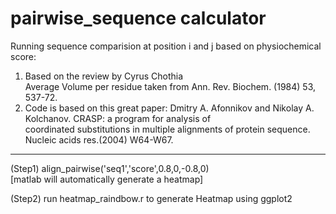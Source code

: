# pairwise_sequence calculator 

Running sequence comparision at position i and j based on physiochemical score: <br>

 1)  Based on the review by Cyrus Chothia <br>
     Average Volume per residue taken from Ann. Rev. Biochem. (1984) 53, 537-72.<br>
 2)  Code is based on this great paper: Dmitry A. Afonnikov and Nikolay A. Kolchanov. CRASP: a program for analysis of   
     coordinated substitutions in multiple alignments of protein sequence. Nucleic acids res.(2004) W64-W67.<br>
     
 <div>
    <div></div>
    <hr class="styled-hr" />
    <div></div>
 </div>

 (Step1) align_pairwise('seq1','score',0.8,0,-0.8,0) <br>
         [matlab will automatically generate a heatmap] <br>
   
 (Step2) run heatmap_raindbow.r to generate Heatmap using ggplot2 <br>

